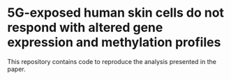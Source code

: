 # 5G-exposed human skin cells do not respond with altered gene expression and methylation profiles
This repository contains code to reproduce the analysis presented in the paper.
